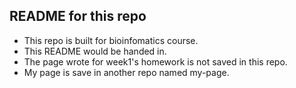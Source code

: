 ## README for this repo
+ This repo is built for bioinfomatics course.
+ This README would be handed in.
+ The page wrote for week1's homework is not saved in this repo.
+ My page is save in another repo named my-page.

